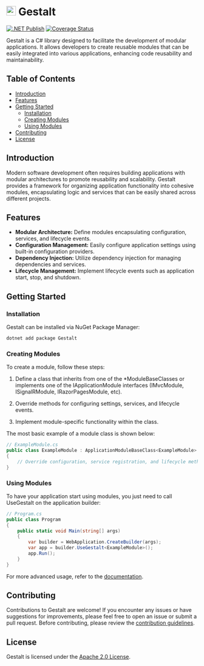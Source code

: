 # <img src="https://jacraig.github.io/Gestalt/images/Icon.png" style="height:25px" alt="Gestalt Icon" /> Gestalt

[![.NET Publish](https://github.com/JaCraig/Gestalt/actions/workflows/dotnet-publish.yml/badge.svg)](https://github.com/JaCraig/Gestalt/actions/workflows/dotnet-publish.yml) [![Coverage Status](https://coveralls.io/repos/github/JaCraig/Gestalt/badge.svg?branch=main)](https://coveralls.io/github/JaCraig/Gestalt?branch=main)

Gestalt is a C# library designed to facilitate the development of modular applications. It allows developers to create reusable modules that can be easily integrated into various applications, enhancing code reusability and maintainability.

## Table of Contents

- [Introduction](#introduction)
- [Features](#features)
- [Getting Started](#getting-started)
  - [Installation](#installation)
  - [Creating Modules](#creating-modules)
  - [Using Modules](#using-modules)
- [Contributing](#contributing)
- [License](#license)

## Introduction

Modern software development often requires building applications with modular architectures to promote reusability and scalability. Gestalt provides a framework for organizing application functionality into cohesive modules, encapsulating logic and services that can be easily shared across different projects.

## Features

- **Modular Architecture:** Define modules encapsulating configuration, services, and lifecycle events.
- **Configuration Management:** Easily configure application settings using built-in configuration providers.
- **Dependency Injection:** Utilize dependency injection for managing dependencies and services.
- **Lifecycle Management:** Implement lifecycle events such as application start, stop, and shutdown.

## Getting Started

### Installation

Gestalt can be installed via NuGet Package Manager:

```bash
dotnet add package Gestalt
```

### Creating Modules

To create a module, follow these steps:

1. Define a class that inherits from one of the *ModuleBaseClasses or implements one of the IApplicationModule interfaces (IMvcModule, ISignalRModule, IRazorPagesModule, etc).

2. Override methods for configuring settings, services, and lifecycle events.

3. Implement module-specific functionality within the class.

The most basic example of a module class is shown below:

```csharp
// ExampleModule.cs
public class ExampleModule : ApplicationModuleBaseClass<ExampleModule>
{
    // Override configuration, service registration, and lifecycle methods here
}
```

### Using Modules

To have your application start using modules, you just need to call UseGestalt on the application builder:

```csharp
// Program.cs
public class Program
{
    public static void Main(string[] args)
    {
        var builder = WebApplication.CreateBuilder(args);
        var app = builder.UseGestalt<ExampleModule>();
        app.Run();
    }
}
```
For more advanced usage, refer to the [documentation](https://jacraig.github.io/Gestalt/articles/intro.html).

## Contributing
Contributions to Gestalt are welcome! If you encounter any issues or have suggestions for improvements, please feel free to open an issue or submit a pull request. Before contributing, please review the [contribution guidelines](https://github.com/JaCraig/Gestalt/blob/main/CONTRIBUTING.md).

## License

Gestalt is licensed under the [Apache 2.0 License](https://github.com/JaCraig/Gestalt/blob/main/LICENSE).